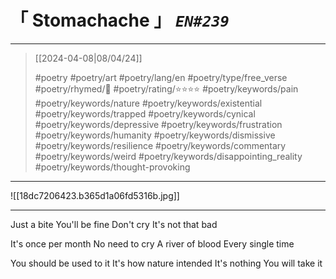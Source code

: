 # &#12300; Stomachache &#12301; *`EN#239`*

---

> [[2024-04-08|08/04/24]]
> 
> #poetry 
> #poetry/art 
> #poetry/lang/en 
> #poetry/type/free_verse 
> #poetry/rhymed/🔴 
> #poetry/rating/⭐⭐⭐⭐ 
> #poetry/keywords/pain #poetry/keywords/nature #poetry/keywords/existential #poetry/keywords/trapped #poetry/keywords/cynical #poetry/keywords/depressive #poetry/keywords/frustration #poetry/keywords/humanity #poetry/keywords/dismissive #poetry/keywords/resilience #poetry/keywords/commentary #poetry/keywords/weird #poetry/keywords/disappointing_reality #poetry/keywords/thought-provoking 

---

![[18dc7206423.b365d1a06fd5316b.jpg]]

---

Just a bite
You'll be fine
Don't cry
It's not that bad

It's once per month
No need to cry
A river of blood
Every single time

You should be used to it
It's how nature intended
It's nothing
You will take it